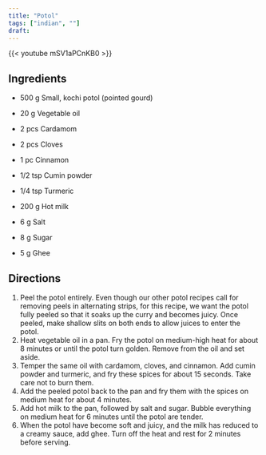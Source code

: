 ```yaml
---
title: "Potol"
tags: ["indian", ""]
draft:
---
```


{{< youtube mSV1aPCnKB0  >}}

## Ingredients

-   500 g Small, kochi potol (pointed gourd)

-   20 g Vegetable oil

-   2 pcs Cardamom

-   2 pcs Cloves

-   1 pc Cinnamon

-   1/2 tsp Cumin powder

-   1/4 tsp Turmeric

-   200 g Hot milk

-   6 g Salt

-   8 g Sugar

-   5 g Ghee

## Directions

1. Peel the potol entirely. Even though our other potol recipes call for removing peels in alternating strips, for this recipe, we want the potol fully peeled so that it soaks up the curry and becomes juicy. Once peeled, make shallow slits on both ends to allow juices to enter the potol.
2. Heat vegetable oil in a pan. Fry the potol on medium-high heat for about 8 minutes or until the potol turn golden. Remove from the oil and set aside.
3. Temper the same oil with cardamom, cloves, and cinnamon. Add cumin powder and turmeric, and fry these spices for about 15 seconds. Take care not to burn them.
4. Add the peeled potol back to the pan and fry them with the spices on medium heat for about 4 minutes.
5. Add hot milk to the pan, followed by salt and sugar. Bubble everything on medium heat for 6 minutes until the potol are tender.
6. When the potol have become soft and juicy, and the milk has reduced to a creamy sauce, add ghee. Turn off the heat and rest for 2 minutes before serving.